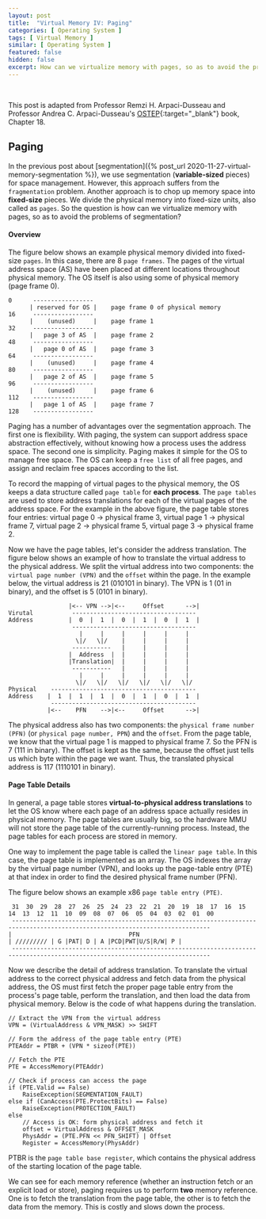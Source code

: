 ```yaml
---
layout: post
title:  "Virtual Memory IV: Paging"
categories: [ Operating System ]
tags: [ Virtual Memory ]
similar: [ Operating System ]
featured: false
hidden: false
excerpt: How can we virtualize memory with pages, so as to avoid the problems of segmentation
---
```


<br />

This post is adapted from Professor Remzi H. Arpaci-Dusseau and  Professor Andrea C. Arpaci-Dusseau's [OSTEP](http://pages.cs.wisc.edu/~remzi/OSTEP/){:target="_blank"} book, Chapter 18.

## Paging

In the previous post about [segmentation]({% post_url 2020-11-27-virtual-memory-segmentation %}), we use segmentation (**variable-sized** pieces) for space management. However, this approach suffers from the `fragmentation` problem. Another approach is to chop up memory space into **fixed-size** pieces. We divide the physical memory into fixed-size units, also called as `pages`. So the question is how can we virtualize memory with pages, so as to avoid the problems of segmentation?


#### Overview

The figure below shows an example physical memory divided into fixed-size `pages`. In this case, there are 8 `page frames`. The pages of the virtual address space (AS) have been placed at different locations throughout physical memory. The OS itself is also using some of physical memory (page frame 0).
```
0      -----------------
      | reserved for OS |    page frame 0 of physical memory
16     -----------------     
      |    (unused)     |    page frame 1
32     -----------------  
      |   page 3 of AS  |    page frame 2
48     -----------------    
      |   page 0 of AS  |    page frame 3
64     -----------------  
      |    (unused)     |    page frame 4
80     -----------------   
      |   page 2 of AS  |    page frame 5
96     -----------------      
      |    (unused)     |    page frame 6
112    -----------------
      |   page 1 of AS  |    page frame 7
128    -----------------
```

Paging has a number of advantages over the segmentation approach. The first one is flexibility. With paging, the system can support address space abstraction effectively, without knowing how a process uses the address space. The second one is simplicity. Paging makes it simple for the OS to manage free space. The OS can keep a `free list` of all free pages, and assign and reclaim free spaces according to the list.

To record the mapping of virtual pages to the physical memory, the OS keeps a data structure called `page table` for **each process**. The `page tables` are used to store address translations for each of the virtual pages of the address space. For the example in the above figure, the page table stores four entries: virtual page 0 -> physical frame 3, virtual page 1 -> physical frame 7, virtual page 2 -> physical frame 5, virtual page 3 -> physical frame 2.

Now we have the page tables, let's consider the address translation. The figure below shows an example of how to translate the virtual address to the physical address. We split the virtual address into two components: the `virtual page number (VPN)` and the `offset` within the page. In the example below, the virtual address is 21 (010101 in binary). The VPN is 1 (01 in binary), and the offset is 5 (0101 in binary). 

```
                 |<-- VPN -->|<--     Offset      -->|
Virutal           -----------------------------------
Address          |  0  |  1  |  0  |  1  |  0  |  1  |
                  -----------------------------------
                    |     |     |     |     |     |
                   \|/   \|/    |     |     |     |
                  -----------   |     |     |     |   
                 |  Address  |  |     |     |     |
                 |Translation|  |     |     |     |
                  -----------   |     |     |     |
                    |     |     |     |     |     |
                   \|/   \|/   \|/   \|/   \|/   \|/
Physical    -----------------------------------------
Address    |  1  |  1  |  1  |  0  |  1  |  0  |  1  |
            -----------------------------------------
           |<--    PFN    -->|<--     Offset      -->|
```

The physical address also has two components: the `physical frame number (PFN)` (or `physical page number, PPN`) and the `offset`. From the page table, we know that the virtual page 1 is mapped to physical frame 7. So the PFN is 7 (111 in binary). The offset is kept as the same, because the offset just tells us which byte within the page we want. Thus, the translated physical address is 117 (1110101 in binary).

#### Page Table Details

In general, a page table stores **virtual-to-physical address translations** to let the OS know where each page of an address space actually resides in physical memory. The page tables are usually big, so the hardware MMU will not store the page table of the currently-running process. Instead, the page tables for each process are stored in memory.

One way to implement the page table is called the `linear page table`. In this case, the page table is implemented as an array. The OS indexes the array by the virtual page number (VPN), and looks up the page-table entry (PTE) at that index in order to find the desired physical frame number (PFN).

The figure below shows an example x86 `page table entry (PTE)`.
```
 31  30  29  28  27  26  25  24  23  22  21  20  19  18  17  16  15  14  13  12  11  10  09  08  07  06  05  04  03  02  01  00
 ------------------------------------------------------------------------------------------------------------------------------
|                                 PFN                                          | ///////// | G |PAT| D | A |PCD|PWT|U/S|R/W| P |  
 ------------------------------------------------------------------------------------------------------------------------------  
```

Now we describe the detail of address translation. To translate the virtual address to the correct physical address and fetch data from the physical address, the OS must first fetch the proper page table entry from the process's page table, perform the translation, and then load the data from physical memory. Below is the code of what happens during the translation.

```
// Extract the VPN from the virtual address
VPN = (VirtualAddress & VPN_MASK) >> SHIFT

// Form the address of the page table entry (PTE)
PTEAddr = PTBR + (VPN * sizeof(PTE))

// Fetch the PTE
PTE = AccessMemory(PTEAddr)

// Check if process can access the page
if (PTE.Valid == False)
    RaiseException(SEGMENTATION_FAULT)
else if (CanAccess(PTE.ProtectBits) == False)
    RaiseException(PROTECTION_FAULT)
else
    // Access is OK: form physical address and fetch it
    offset = VirtualAddress & OFFSET_MASK
    PhysAddr = (PTE.PFN << PFN_SHIFT) | Offset
    Register = AccessMemory(PhysAddr)
```
PTBR is the `page table base register`, which contains the physical address of the starting location of the page table.

We can see for each memory reference (whether an instruction fetch or an explicit load or store), paging requires us to perform **two** memory reference. One is to fetch the translation from the page table, the other is to fetch the data from the memory. This is costly and slows down the process.
